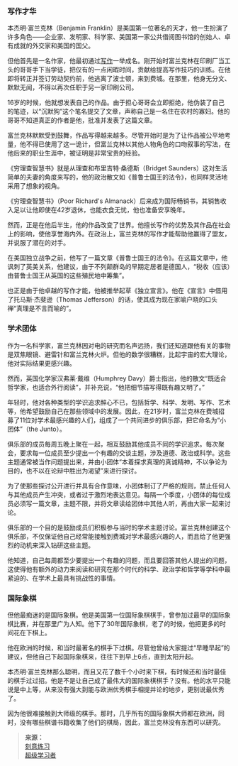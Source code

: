 ### 写作才华

本杰明·富兰克林（Benjamin Franklin）是美国第一位著名的天才，他一生扮演了许多角色——企业家、发明家、科学家、美国第一家公共借阅图书馆的创始人、卓有成就的外交家和美国的国父。

但他首先是一名作家，他最初通过[写作](引用/资料/写作/如何提高写作水平.md)一举成名。刚开始时富兰克林在印刷厂当工头的哥哥手下当学徒，把仅有的一点闲暇时间，贡献给提高写作技巧的训练。在他即将转正并签订劳动契约前，他逃离了波士顿，来到费城。在那里，他身无分文、默默无闻，不得以再次任职于另一家印刷公司。

16岁的时候，他就想发表自己的作品。由于担心哥哥会立即拒绝，他伪装了自己的笔迹，以“沉默狗”这个笔名提交了文章，声称自己是一名住在农村的寡妇。他的哥哥不知道真正的作者是他，批准并发表了这篇文章。

富兰克林默默受到鼓舞，作品写得越来越多。尽管开始时是为了让作品被公平地考量，他不得已使用了这一诡计，但富兰克林以其他人物角色的口吻叙事的写法，在他后来的职业生涯中，被证明是非常宝贵的经验。


《穷理查智慧书》就是从理查和布里吉特·桑德斯（Bridget Saunders）这对生活简单的夫妻的角度来写的，他的政治散文如《普鲁士国王的法令》，也同样灵活地采用了想象的视角。

《穷理查智慧书》（Poor Richard's Almanack）后来成为国际畅销书，其销售收入足以让他即使在42岁退休，也能衣食无忧，他也准备安享晚年。

然而，正是在他后半生，他的作品改变了世界。他擅长写作的优势及其作品在社会上的影响，使他享誉海内外。在政治上，富兰克林的写作才能帮助他赢得了盟友，并说服了潜在的对手。

在美国独立战争之前，他写了一篇文章《普鲁士国王的法令》。在这篇文章中，他讽刺了英美关系，他建议，由于不列颠群岛的早期定居者是德国人，“税收（应该）由普鲁士国王从英国的这些殖民地中筹集”。

也正是由于他卓越的写作才能，他被推举起草《独立宣言》。他在《宣言》中借用了托马斯·杰斐逊（Thomas Jefferson）的话，使其成为现在家喻户晓的口头禅“真理是不言而喻的”。

### 学术团体

作为一名科学家，富兰克林因对电的研究而名声远扬，我们还知道跟他有关的事物是双焦眼镜、避雷针和富兰克林火炉。但他的数学很糟糕，比起宇宙的宏大理论，他对实际结果更感兴趣。

然而，英国化学家汉弗莱·戴维（Humphrey Davy）爵士指出，他的散文“既适合哲学家，也适合外行阅读”，并补充说，“他把细节描写得既有趣又明了。”

年轻时，他对各种类型的学识追求醉心不已，包括哲学、科学、发明、写作、艺术等，他希望鼓励自己在那些领域中的发展。因此，在21岁时，富兰克林在费城招募了11位对学术最感兴趣的人们，组成了一个共同进步的俱乐部，把它命名为“小团体”（the Junto）。


俱乐部的成员每周五晚上聚在一起，相互鼓励其他成员不同的学识追求。每次聚会，要求每一位成员至少提出一个有趣的交谈主题，涉及道德、政治或科学。这些主题通常被当作问题提出来，并由小团体“本着探求真理的真诚精神，不以争论为目的，也不以在论辩中胜出为渴望”来进行探讨。

为了使那些探讨公开进行并具有合作意味，小团体制订了严格的规则，禁止任何人与其他成员产生冲突，或者过于激烈地表达意见。每隔一个季度，小团体的每位成员必须写一篇文章，主题不限，并将文章读给团体中其他人听，再由大家一起来讨论。


俱乐部的一个目的是鼓励成员们积极参与当时的学术主题讨论。富兰克林创建这个俱乐部，不仅保证他自己经常能接触到费城对学术最感兴趣的人，而且给了他更强烈的动机来深入钻研这些主题。

他知道，自己每周都至少要提出一个有趣的问题，而且要回答其他人提出的问题，这使得他有额外的动力来阅读和研究在那个时代的科学、政治学和哲学等学科中最紧迫的、在学术上最具有挑战性的事情。


### 国际象棋

但他最痴迷的是国际象棋。他是美国第一位国际象棋棋手，曾参加过最早的国际象棋比赛，并在那里广为人知。他下了30年国际象棋，老了的时候，他把更多的时间花在下棋上。

他在欧洲的时候，和当时最著名的棋手下过棋。尽管他曾给大家提过“早睡早起”的建议，但他自己下起国际象棋来，往往下到早上6点，直到太阳升起。

本杰明·富兰克林那么聪明，而且又花了数千个小时来下棋，有时候还和当时最佳的棋手过过招。他是不是让自己成了最伟大的国际象棋棋手？没有。他的水平只能说是中上等，从来没有强大到能与欧洲优秀棋手相提并论的地步，更别说最优秀了。

因为他很难接触到大师级的棋手。那时，几乎所有的国际象棋大师都在欧洲，同时，没有哪些棋谱书籍收集了他们的棋局，因此，富兰克林没有东西可以研究。

>**来源：**  
>[刻意练习](读书/学习/刻意练习.md)  
>[超级学习者](/读书/学习/超级学习者.md)

